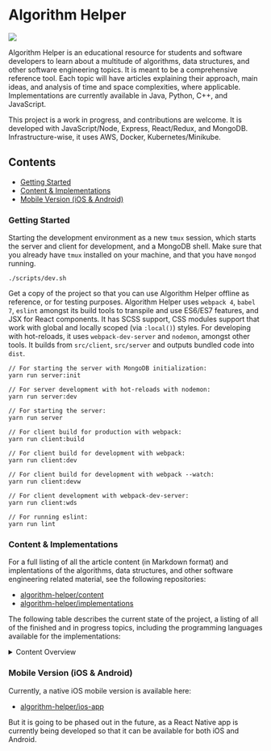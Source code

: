 # Algorithm Helper

<img src="https://circleci.com/gh/algorithm-helper/algorithm-helper/tree/master.svg?style=shield&circle-token=:circle-token">

Algorithm Helper is an educational resource for students and software developers to learn about
a multitude of algorithms, data structures, and other software engineering topics. It is meant to
be a comprehensive reference tool. Each topic will have articles explaining their approach, main
ideas, and analysis of time and space complexities, where applicable. Implementations are currently
available in Java, Python, C++, and JavaScript.

This project is a work in progress, and contributions are welcome. It is developed with
JavaScript/Node, Express, React/Redux, and MongoDB. Infrastructure-wise, it uses AWS, Docker,
Kubernetes/Minikube.

## Contents

- [Getting Started](#getting-started)
- [Content & Implementations](#content--implementations)
- [Mobile Version (iOS & Android)](#mobile-version-ios--android)

### Getting Started

Starting the development environment as a new `tmux` session, which starts the server and
client for development, and a MongoDB shell. Make sure that you already have `tmux` installed on
your machine, and that you have `mongod` running.

```
./scripts/dev.sh
```

Get a copy of the project so that you can use Algorithm Helper offline as reference, or for testing
purposes. Algorithm Helper uses `webpack 4`, `babel 7`, `eslint` amongst its build tools to
transpile and use ES6/ES7 features, and JSX for React components. It has SCSS support, CSS modules
support that work with global and locally scoped (via `:local()`) styles. For developing with
hot-reloads, it uses `webpack-dev-server` and `nodemon`, amongst other tools. It builds from
`src/client`, `src/server` and outputs bundled code into `dist`.

```
// For starting the server with MongoDB initialization:
yarn run server:init

// For server development with hot-reloads with nodemon:
yarn run server:dev

// For starting the server:
yarn run server

// For client build for production with webpack:
yarn run client:build

// For client build for development with webpack:
yarn run client:dev

// For client build for development with webpack --watch:
yarn run client:devw

// For client development with webpack-dev-server:
yarn run client:wds

// For running eslint:
yarn run lint
```

### Content & Implementations

For a full listing of all the article content (in Markdown format) and implentations of the
algorithms, data structures, and other software engineering related material, see the following
repositories:
- [algorithm-helper/content](https://github.com/algorithm-helper/content)
- [algorithm-helper/implementations](https://github.com/algorithm-helper/implementations)

The following table describes the current state of the project, a listing of all of the finished
and in progress topics, including the programming languages available for the implementations:

<details>
  <summary>Content Overview</summary>
  <table>
    <tr>
      <th>Category</th>
      <th>Subcategory</th>
      <th>Topic</th>
      <th>Current State</th>
      <th>Languages Available</th>
    </tr>
    <tr>
      <td>Data Structures</td>
      <td>Lists</td>
      <td>Introduction</td>
      <td>Complete</td>
      <td>n/a</td>
    </tr>
    <tr>
      <td>Data Structures</td>
      <td>Lists</td>
      <td>Linked List</td>
      <td>Complete</td>
      <td>Java</td>
    </tr>
    <tr>
      <td>Data Structures</td>
      <td>Lists</td>
      <td>Double Ended Linked List</td>
      <td>Complete</td>
      <td>Java</td>
    </tr>
    <tr>
      <td>Data Structures</td>
      <td>Lists</td>
      <td>Dynamic Array</td>
      <td>Complete</td>
      <td>Java</td>
    </tr>
    <tr>
      <td>Data Structures</td>
      <td>Lists</td>
      <td>Stack</td>
      <td>Complete</td>
      <td>Java</td>
    </tr>
    <tr>
      <td>Data Structures</td>
      <td>Lists</td>
      <td>Queue</td>
      <td>Complete</td>
      <td>Java</td>
    </tr>
    <tr>
      <td>Data Structures</td>
      <td>Lists</td>
      <td>Double Ended Queue</td>
      <td>Complete</td>
      <td>Java</td>
    </tr>
    <tr>
      <td>Data Structures</td>
      <td>Lists</td>
      <td>Time and Space Complexity Comparison</td>
      <td>Complete</td>
      <td>n/a</td>
    </tr>
    <tr>
      <td>Data Structures</td>
      <td>Trees</td>
      <td>Introduction</td>
      <td>Complete</td>
      <td>n/a</td>
    </tr>
    <tr>
      <td>Data Structures</td>
      <td>Trees</td>
      <td>Map / Symbol Table</td>
      <td>Complete</td>
      <td>Java</td>
    </tr>
    <tr>
      <td>Data Structures</td>
      <td>Trees</td>
      <td>Set</td>
      <td>Complete</td>
      <td>Java</td>
    </tr>
    <tr>
      <td>Data Structures</td>
      <td>Trees</td>
      <td>Binary Search Tree</td>
      <td>Complete</td>
      <td>Java</td>
    </tr>
    <tr>
      <td>Data Structures</td>
      <td>Trees</td>
      <td>Balanced Binary Search Tree</td>
      <td>Complete</td>
      <td>n/a</td>
    </tr>
    <tr>
      <td>Data Structures</td>
      <td>Trees</td>
      <td>2-3 Tree</td>
      <td>Complete</td>
      <td>n/a</td>
    </tr>
    <tr>
      <td>Data Structures</td>
      <td>Trees</td>
      <td>Red-Black Tree</td>
      <td>Complete</td>
      <td>Java</td>
    </tr>
    <tr>
      <td>Data Structures</td>
      <td>Trees</td>
      <td>AVL Tree</td>
      <td>Complete</td>
      <td>Java</td>
    </tr>
    <tr>
      <td>Data Structures</td>
      <td>Trees</td>
      <td>Heap</td>
      <td>Complete</td>
      <td>Java</td>
    </tr>
    <tr>
      <td>Data Structures</td>
      <td>Trees</td>
      <td>Priority Queue</td>
      <td>Complete</td>
      <td>Java</td>
    </tr>
    <tr>
      <td>Data Structures</td>
      <td>Trees</td>
      <td>Union Find / Disjoint Set</td>
      <td>Complete</td>
      <td>Java</td>
    </tr>
    <tr>
      <td>Data Structures</td>
      <td>Trees</td>
      <td>B-Tree</td>
      <td>In Progress</td>
      <td>n/a</td>
    </tr>
    <tr>
      <td>Data Structures</td>
      <td>Trees</td>
      <td>Fibonacci Heap</td>
      <td>In Progress</td>
      <td>n/a</td>
    </tr>
    <tr>
      <td>Data Structures</td>
      <td>Trees</td>
      <td>Van Emde Boas Tree</td>
      <td>In Progress</td>
      <td>n/a</td>
    </tr>
    <tr>
      <td>Data Structures</td>
      <td>Trees</td>
      <td>Time and Space Complexity Comparison</td>
      <td>Complete</td>
      <td>n/a</td>
    </tr>
    <tr>
      <td>Data Structures</td>
      <td>Hashing</td>
      <td>Introduction</td>
      <td>Complete</td>
      <td>n/a</td>
    </tr>
    <tr>
      <td>Data Structures</td>
      <td>Hashing</td>
      <td>Hash Function</td>
      <td>Complete</td>
      <td>n/a</td>
    </tr>
    <tr>
      <td>Data Structures</td>
      <td>Hashing</td>
      <td>Collision Resolution</td>
      <td>Complete</td>
      <td>n/a</td>
    </tr>
    <tr>
      <td>Data Structures</td>
      <td>Hashing</td>
      <td>Simple Uniform Hashing Assumpption</td>
      <td>Complete</td>
      <td>n/a</td>
    </tr>
    <tr>
      <td>Data Structures</td>
      <td>Hashing</td>
      <td>Hash Map</td>
      <td>Complete</td>
      <td>Java</td>
    </tr>
    <tr>
      <td>Data Structures</td>
      <td>Hashing</td>
      <td>Hash Set</td>
      <td>Complete</td>
      <td>Java</td>
    </tr>
    <tr>
      <td>Data Structures</td>
      <td>Hashing</td>
      <td>Time and Space Complexity Comparison</td>
      <td>Complete</td>
      <td>n/a</td>
    </tr>
    <tr>
      <td>Data Structures</td>
      <td>Probabilistic</td>
      <td>Introduction</td>
      <td>In Progress</td>
      <td>n/a</td>
    </tr>
    <tr>
      <td>Data Structures</td>
      <td>Probabilistic</td>
      <td>Skip List</td>
      <td>In Progress</td>
      <td>n/a</td>
    </tr>
    <tr>
      <td>Data Structures</td>
      <td>Probabilistic</td>
      <td>Bloom Filter</td>
      <td>In Progress</td>
      <td>n/a</td>
    </tr>
    <tr>
      <td>Data Structures</td>
      <td>Probabilistic</td>
      <td>Count Min Sketch</td>
      <td>In Progress</td>
      <td>n/a</td>
    </tr>
    <tr>
      <td>Data Structures</td>
      <td>Probabilistic</td>
      <td>Random Binary Tree</td>
      <td>In Progress</td>
      <td>n/a</td>
    </tr>
    <tr>
      <td>Data Structures</td>
      <td>Probabilistic</td>
      <td>Treap</td>
      <td>In Progress</td>
      <td>n/a</td>
    </tr>
    <tr>
      <td>Data Structures</td>
      <td>Probabilistic</td>
      <td>Time and Space Complexity Comparison</td>
      <td>In Progress</td>
      <td>n/a</td>
    </tr>
    <tr>
      <td>Data Structures</td>
      <td>Multidimensional</td>
      <td>Introduction</td>
      <td>In Progress</td>
      <td>n/a</td>
    </tr>
    <tr>
      <td>Data Structures</td>
      <td>Multidimensional</td>
      <td>Range Searching</td>
      <td>In Progress</td>
      <td>n/a</td>
    </tr>
    <tr>
      <td>Data Structures</td>
      <td>Multidimensional</td>
      <td>Quad Tree</td>
      <td>In Progress</td>
      <td>n/a</td>
    </tr>
    <tr>
      <td>Data Structures</td>
      <td>Multidimensional</td>
      <td>k-d Tree</td>
      <td>In Progress</td>
      <td>n/a</td>
    </tr>
    <tr>
      <td>Data Structures</td>
      <td>Multidimensional</td>
      <td>Range Tree</td>
      <td>In Progress</td>
      <td>n/a</td>
    </tr>
    <tr>
      <td>Data Structures</td>
      <td>Multidimensional</td>
      <td>Time and Space Complexity Comparison</td>
      <td>In Progress</td>
      <td>n/a</td>
    </tr>
    <tr>
      <td>Data Structures</td>
      <td>Abstract Data Types</td>
      <td>Introduction</td>
      <td>In Progress</td>
      <td>n/a</td>
    </tr>
    <tr>
      <td>Data Structures</td>
      <td>Abstract Data Types</td>
      <td>Iterator / Iterable</td>
      <td>In Progress</td>
      <td>n/a</td>
    </tr>
    <tr>
      <td>Data Structures</td>
      <td>Abstract Data Types</td>
      <td>Comparator / Comparable</td>
      <td>In Progress</td>
      <td>n/a</td>
    </tr>
    <tr>
      <td>General Algorithms</td>
      <td>Searching</td>
      <td>Introduction</td>
      <td>Complete</td>
      <td>n/a</td>
    </tr>
    <tr>
      <td>General Algorithms</td>
      <td>Searching</td>
      <td>Binary Search</td>
      <td>Complete</td>
      <td>Java</td>
    </tr>
    <tr>
      <td>General Algorithms</td>
      <td>Searching</td>
      <td>Ternary Search</td>
      <td>Complete</td>
      <td>Java</td>
    </tr>
    <tr>
      <td>General Algorithms</td>
      <td>Searching</td>
      <td>Jump Search</td>
      <td>Complete</td>
      <td>Java</td>
    </tr>
    <tr>
      <td>General Algorithms</td>
      <td>Searching</td>
      <td>Interpolation Search</td>
      <td>Complete</td>
      <td>Java</td>
    </tr>
    <tr>
      <td>General Algorithms</td>
      <td>Searching</td>
      <td>Time and Space Complexity Comparison</td>
      <td>Complete</td>
      <td>n/a</td>
    </tr>
    <tr>
      <td>General Algorithms</td>
      <td>Sorting</td>
      <td>Introduction</td>
      <td>Complete</td>
      <td>n/a</td>
    </tr>
    <tr>
      <td>General Algorithms</td>
      <td>Sorting</td>
      <td>Stability</td>
      <td>Complete</td>
      <td>n/a</td>
    </tr>
    <tr>
      <td>General Algorithms</td>
      <td>Sorting</td>
      <td>In-Place</td>
      <td>Complete</td>
      <td>n/a</td>
    </tr>
    <tr>
      <td>General Algorithms</td>
      <td>Sorting</td>
      <td>Selection Sort</td>
      <td>Complete</td>
      <td>Java</td>
    </tr>
    <tr>
      <td>General Algorithms</td>
      <td>Sorting</td>
      <td>Insertion Sort</td>
      <td>Complete</td>
      <td>Java</td>
    </tr>
    <tr>
      <td>General Algorithms</td>
      <td>Sorting</td>
      <td>Shell Sort</td>
      <td>Complete</td>
      <td>Java</td>
    </tr>
    <tr>
      <td>General Algorithms</td>
      <td>Sorting</td>
      <td>Divide and Conquer</td>
      <td>Complete</td>
      <td>n/a</td>
    </tr>
    <tr>
      <td>General Algorithms</td>
      <td>Sorting</td>
      <td>Merge Sort</td>
      <td>Complete</td>
      <td>Java</td>
    </tr>
    <tr>
      <td>General Algorithms</td>
      <td>Sorting</td>
      <td>Quick Sort</td>
      <td>Complete</td>
      <td>Java</td>
    </tr>
    <tr>
      <td>General Algorithms</td>
      <td>Sorting</td>
      <td>Heap Sort</td>
      <td>Complete</td>
      <td>Java</td>
    </tr>
    <tr>
      <td>General Algorithms</td>
      <td>Sorting</td>
      <td>Bucket Sort</td>
      <td>Complete</td>
      <td>Java</td>
    </tr>
    <tr>
      <td>General Algorithms</td>
      <td>Sorting</td>
      <td>Count Sort</td>
      <td>In Progress</td>
      <td>n/a</td>
    </tr>
    <tr>
      <td>General Algorithms</td>
      <td>Sorting</td>
      <td>Radix Sort</td>
      <td>Complete</td>
      <td>Java</td>
    </tr>
    <tr>
      <td>General Algorithms</td>
      <td>Sorting</td>
      <td>Time and Space Complexity Comparison</td>
      <td>Complete</td>
      <td>n/a</td>
    </tr>
    <tr>
      <td>General Algorithms</td>
      <td>Shuffling</td>
      <td>Introduction</td>
      <td>Complete</td>
      <td>n/a</td>
    </tr>
    <tr>
      <td>General Algorithms</td>
      <td>Shuffling</td>
      <td>Fisher-Yates Shuffle</td>
      <td>Complete</td>
      <td>Java</td>
    </tr>
    <tr>
      <td>General Algorithms</td>
      <td>Shuffling</td>
      <td>Sattolo's Algorithm</td>
      <td>Complete</td>
      <td>Java</td>
    </tr>
    <tr>
      <td>General Algorithms</td>
      <td>Shuffling</td>
      <td>Time and Space Complexity Comparison</td>
      <td>Complete</td>
      <td>n/a</td>
    </tr>
    <tr>
      <td>General Algorithms</td>
      <td>Selecting</td>
      <td>Introduction</td>
      <td>In Progress</td>
      <td>n/a</td>
    </tr>
    <tr>
      <td>General Algorithms</td>
      <td>Selecting</td>
      <td>Quick Select</td>
      <td>In Progress</td>
      <td>n/a</td>
    </tr>
    <tr>
      <td>General Algorithms</td>
      <td>Selecting</td>
      <td>Median Finding</td>
      <td>In Progress</td>
      <td>n/a</td>
    </tr>
    <tr>
      <td>General Algorithms</td>
      <td>Selecting</td>
      <td>Median of Medians Algorithm</td>
      <td>In Progress</td>
      <td>n/a</td>
    </tr>
    <tr>
      <td>General Algorithms</td>
      <td>Selecting</td>
      <td>Peak Finding</td>
      <td>In Progress</td>
      <td>n/a</td>
    </tr>
    <tr>
      <td>General Algorithms</td>
      <td>Selecting</td>
      <td>Time and Space Complexity Comparison</td>
      <td>In Progress</td>
      <td>n/a</td>
    </tr>
    <tr>
      <td>Strings</td>
      <td>String Data Structures</td>
      <td>Introduction</td>
      <td>Complete</td>
      <td>n/a</td>
    </tr>
    <tr>
      <td>Strings</td>
      <td>String Data Structures</td>
      <td>Trie</td>
      <td>Complete</td>
      <td>n/a</td>
    </tr>
    <tr>
      <td>Strings</td>
      <td>String Data Structures</td>
      <td>R-Way Trie</td>
      <td>Complete</td>
      <td>Java</td>
    </tr>
    <tr>
      <td>Strings</td>
      <td>String Data Structures</td>
      <td>Ternary Search Trie</td>
      <td>Complete</td>
      <td>Java</td>
    </tr>
    <tr>
      <td>Strings</td>
      <td>String Data Structures</td>
      <td>Suffix Tree</td>
      <td>In Progress</td>
      <td>n/a</td>
    </tr>
    <tr>
      <td>Strings</td>
      <td>String Data Structures</td>
      <td>Time and Space Complexity Comparison</td>
      <td>Complete</td>
      <td>n/a</td>
    </tr>
    <tr>
      <td>Strings</td>
      <td>String Sorting</td>
      <td>Introduction</td>
      <td>Complete</td>
      <td>n/a</td>
    </tr>
    <tr>
      <td>Strings</td>
      <td>String Sorting</td>
      <td>LSD Radix Sort</td>
      <td>Complete</td>
      <td>Java</td>
    </tr>
    <tr>
      <td>Strings</td>
      <td>String Sorting</td>
      <td>MSD Radix Sort</td>
      <td>Complete</td>
      <td>Java</td>
    </tr>
    <tr>
      <td>Strings</td>
      <td>String Sorting</td>
      <td>Time and Space Complexity Comparison</td>
      <td>Complete</td>
      <td>n/a</td>
    </tr>
    <tr>
      <td>Strings</td>
      <td>String Matching</td>
      <td>Introduction</td>
      <td>Complete</td>
      <td>n/a</td>
    </tr>
    <tr>
      <td>Strings</td>
      <td>String Matching</td>
      <td>Knuth-Morris-Pratt Algorithm</td>
      <td>Complete</td>
      <td>Java</td>
    </tr>
    <tr>
      <td>Strings</td>
      <td>String Matching</td>
      <td>Boyer-Moore Algorithm</td>
      <td>Complete</td>
      <td>Java</td>
    </tr>
    <tr>
      <td>Strings</td>
      <td>String Matching</td>
      <td>Rabin-Karp Algorithm</td>
      <td>Complete</td>
      <td>Java</td>
    </tr>
    <tr>
      <td>Strings</td>
      <td>String Matching</td>
      <td>Approximate String Matching</td>
      <td>In Progress</td>
      <td>n/a</td>
    </tr>
    <tr>
      <td>Strings</td>
      <td>String Matching</td>
      <td>Bitap Algorithm</td>
      <td>In Progress</td>
      <td>n/a</td>
    </tr>
    <tr>
      <td>Strings</td>
      <td>String Matching</td>
      <td>Time and Space Complexity Comparison</td>
      <td>Complete</td>
      <td>n/a</td>
    </tr>
    <tr>
      <td>Strings</td>
      <td>String Metrics</td>
      <td>Introduction</td>
      <td>In Progress</td>
      <td>n/a</td>
    </tr>
    <tr>
      <td>Strings</td>
      <td>String Metrics</td>
      <td>Edit Distance</td>
      <td>In Progress</td>
      <td>n/a</td>
    </tr>
    <tr>
      <td>Strings</td>
      <td>String Metrics</td>
      <td>Damerau-Levenshtein Distance</td>
      <td>In Progress</td>
      <td>n/a</td>
    </tr>
    <tr>
      <td>Strings</td>
      <td>String Metrics</td>
      <td>Hamming Distance</td>
      <td>In Progress</td>
      <td>n/a</td>
    </tr>
    <tr>
      <td>Strings</td>
      <td>String Metrics</td>
      <td>Wagner-Fischer Algorithm</td>
      <td>In Progress</td>
      <td>n/a</td>
    </tr>
    <tr>
      <td>Strings</td>
      <td>String Metrics</td>
      <td>Time and Space Complexity Comparison</td>
      <td>In Progress</td>
      <td>n/a</td>
    </tr>
    <tr>
      <td>Strings</td>
      <td>Compression</td>
      <td>Introduction</td>
      <td>In Progress</td>
      <td>n/a</td>
    </tr>
    <tr>
      <td>Strings</td>
      <td>Compression</td>
      <td>Run-Length Encoding</td>
      <td>In Progress</td>
      <td>n/a</td>
    </tr>
    <tr>
      <td>Strings</td>
      <td>Compression</td>
      <td>Huffman Coding</td>
      <td>In Progress</td>
      <td>n/a</td>
    </tr>
    <tr>
      <td>Strings</td>
      <td>Compression</td>
      <td>Lempel-Ziv-Welch Algorithm</td>
      <td>In Progress</td>
      <td>n/a</td>
    </tr>
    <tr>
      <td>Strings</td>
      <td>Compression</td>
      <td>Text Transforms</td>
      <td>In Progress</td>
      <td>n/a</td>
    </tr>
    <tr>
      <td>Strings</td>
      <td>Compression</td>
      <td>Burrows-Wheeler Transform</td>
      <td>In Progress</td>
      <td>n/a</td>
    </tr>
    <tr>
      <td>Strings</td>
      <td>Compression</td>
      <td>Time and Space Complexity Comparison</td>
      <td>In Progress</td>
      <td>n/a</td>
    </tr>
    <tr>
      <td>Graphs</td>
      <td>Graphs</td>
      <td>Introduction</td>
      <td>Complete</td>
      <td>n/a</td>
    </tr>
    <tr>
      <td>Graphs</td>
      <td>Graphs</td>
      <td>Graph Representation</td>
      <td>Complete</td>
      <td>n/a</td>
    </tr>
    <tr>
      <td>Graphs</td>
      <td>Graphs</td>
      <td>Undirected and Directed Graphs</td>
      <td>Complete</td>
      <td>Java</td>
    </tr>
    <tr>
      <td>Graphs</td>
      <td>Graphs</td>
      <td>Sparse and Dense Graphs</td>
      <td>Complete</td>
      <td>n/a</td>
    </tr>
    <tr>
      <td>Graphs</td>
      <td>Graphs</td>
      <td>Time and Space Complexity Comparison</td>
      <td>Complete</td>
      <td>n/a</td>
    </tr>
    <tr>
      <td>Graphs</td>
      <td>Path Finding</td>
      <td>Introduction</td>
      <td>Complete</td>
      <td>n/a</td>
    </tr>
    <tr>
      <td>Graphs</td>
      <td>Path Finding</td>
      <td>Depth First Search</td>
      <td>Complete</td>
      <td>Java</td>
    </tr>
    <tr>
      <td>Graphs</td>
      <td>Path Finding</td>
      <td>Breadth First Search</td>
      <td>Complete</td>
      <td>Java</td>
    </tr>
    <tr>
      <td>Graphs</td>
      <td>Path Finding</td>
      <td>Connected Components</td>
      <td>Complete</td>
      <td>Java</td>
    </tr>
    <tr>
      <td>Graphs</td>
      <td>Path Finding</td>
      <td>Topological Sort</td>
      <td>Complete</td>
      <td>Java</td>
    </tr>
    <tr>
      <td>Graphs</td>
      <td>Path Finding</td>
      <td>Kahn's Topological Sort Algorithm</td>
      <td>Complete</td>
      <td>Java</td>
    </tr>
    <tr>
      <td>Graphs</td>
      <td>Path Finding</td>
      <td>Strongly Connected Components</td>
      <td>Complete</td>
      <td>Java</td>
    </tr>
    <tr>
      <td>Graphs</td>
      <td>Path Finding</td>
      <td>Kosaraju's Algorithm</td>
      <td>Complete</td>
      <td>Java</td>
    </tr>
    <tr>
      <td>Graphs</td>
      <td>Path Finding</td>
      <td>Time and Space Complexity Comparison</td>
      <td>Complete</td>
      <td>n/a</td>
    </tr>
    <tr>
      <td>Graphs</td>
      <td>Shortest Path Finding</td>
      <td>Introduction</td>
      <td>Complete</td>
      <td>n/a</td>
    </tr>
    <tr>
      <td>Graphs</td>
      <td>Shortest Path Finding</td>
      <td>Weighted Graph</td>
      <td>Complete</td>
      <td>Java</td>
    </tr>
    <tr>
      <td>Graphs</td>
      <td>Shortest Path Finding</td>
      <td>Edge Relaxation</td>
      <td>Complete</td>
      <td>n/a</td>
    </tr>
    <tr>
      <td>Graphs</td>
      <td>Shortest Path Finding</td>
      <td>Dijkstra's Algorithm</td>
      <td>Complete</td>
      <td>Java</td>
    </tr>
    <tr>
      <td>Graphs</td>
      <td>Shortest Path Finding</td>
      <td>Bellman-Ford Algorithm</td>
      <td>Complete</td>
      <td>Java</td>
    </tr>
    <tr>
      <td>Graphs</td>
      <td>Shortest Path Finding</td>
      <td>Floyd-Warshall Algorithm</td>
      <td>Complete</td>
      <td>Java</td>
    </tr>
    <tr>
      <td>Graphs</td>
      <td>Shortest Path Finding</td>
      <td>Time and Space Complexity Comparison</td>
      <td>Complete</td>
      <td>n/a</td>
    </tr>
    <tr>
      <td>Graphs</td>
      <td>Minimum Spanning Trees</td>
      <td>Introduction</td>
      <td>Complete</td>
      <td>n/a</td>
    </tr>
    <tr>
      <td>Graphs</td>
      <td>Minimum Spanning Trees</td>
      <td>Greedy Algorithm</td>
      <td>Complete</td>
      <td>n/a</td>
    </tr>
    <tr>
      <td>Graphs</td>
      <td>Minimum Spanning Trees</td>
      <td>Prim's Algorithm</td>
      <td>Complete</td>
      <td>Java</td>
    </tr>
    <tr>
      <td>Graphs</td>
      <td>Minimum Spanning Trees</td>
      <td>Kruskal's Algorithm</td>
      <td>Complete</td>
      <td>Java</td>
    </tr>
    <tr>
      <td>Graphs</td>
      <td>Minimum Spanning Trees</td>
      <td>Clustering</td>
      <td>In Progress</td>
      <td>n/a</td>
    </tr>
    <tr>
      <td>Graphs</td>
      <td>Minimum Spanning Trees</td>
      <td>Time and Space Complexity Comparison</td>
      <td>Complete</td>
      <td>n/a</td>
    </tr>
    <tr>
      <td>Graphs</td>
      <td>Flow Networks</td>
      <td>Introduction</td>
      <td>Complete</td>
      <td>n/a</td>
    </tr>
    <tr>
      <td>Graphs</td>
      <td>Flow Networks</td>
      <td>Max Flow Min Cut</td>
      <td>Complete</td>
      <td>n/a</td>
    </tr>
    <tr>
      <td>Graphs</td>
      <td>Flow Networks</td>
      <td>Ford-Fulkerson Algorithm</td>
      <td>Complete</td>
      <td>n/a</td>
    </tr>
    <tr>
      <td>Graphs</td>
      <td>Flow Networks</td>
      <td>Time and Space Complexity Comparison</td>
      <td>Complete</td>
      <td>n/a</td>
    </tr>
    <tr>
      <td>Randomization</td>
      <td>Randomized Algorithms</td>
      <td>Introduction</td>
      <td>In Progress</td>
      <td>n/a</td>
    </tr>
    <tr>
      <td>Randomization</td>
      <td>Randomized Algorithms</td>
      <td>Expected Time</td>
      <td>In Progress</td>
      <td>n/a</td>
    </tr>
    <tr>
      <td>Randomization</td>
      <td>Randomized Algorithms</td>
      <td>Quick Select (Revisited)</td>
      <td>In Progress</td>
      <td>n/a</td>
    </tr>
    <tr>
      <td>Randomization</td>
      <td>Randomized Algorithms</td>
      <td>Quick Sort (Revisited)</td>
      <td>In Progress</td>
      <td>n/a</td>
    </tr>
    <tr>
      <td>Randomization</td>
      <td>Randomized Algorithms</td>
      <td>Monte Carlo Algorithm</td>
      <td>In Progress</td>
      <td>n/a</td>
    </tr>
    <tr>
      <td>Randomization</td>
      <td>Randomized Algorithms</td>
      <td>Las Vegas Algorithm</td>
      <td>In Progress</td>
      <td>n/a</td>
    </tr>
    <tr>
      <td>Randomization</td>
      <td>Randomized Algorithms</td>
      <td>Time and Space Complexity Comparison</td>
      <td>In Progress</td>
      <td>n/a</td>
    </tr>
    <tr>
      <td>Randomization</td>
      <td>Random Number Generators</td>
      <td>Introduction</td>
      <td>In Progress</td>
      <td>n/a</td>
    </tr>
    <tr>
      <td>Randomization</td>
      <td>Random Number Generators</td>
      <td>Pseudo Random Number Generators</td>
      <td>In Progress</td>
      <td>n/a</td>
    </tr>
    <tr>
      <td>Randomization</td>
      <td>Random Number Generators</td>
      <td>Blum Blum Shub</td>
      <td>In Progress</td>
      <td>n/a</td>
    </tr>
    <tr>
      <td>Randomization</td>
      <td>Random Number Generators</td>
      <td>Lagged Fibonacci Generator</td>
      <td>In Progress</td>
      <td>n/a</td>
    </tr>
    <tr>
      <td>Randomization</td>
      <td>Random Number Generators</td>
      <td>Linear Congruential Generator</td>
      <td>In Progress</td>
      <td>n/a</td>
    </tr>
    <tr>
      <td>Randomization</td>
      <td>Random Number Generators</td>
      <td>Mersenne Twister</td>
      <td>In Progress</td>
      <td>n/a</td>
    </tr>
    <tr>
      <td>Randomization</td>
      <td>Random Number Generators</td>
      <td>Time and Space Complexity Comparison</td>
      <td>In Progress</td>
      <td>n/a</td>
    </tr>
    <tr>
      <td>Mathematics</td>
      <td>Numerical Computation</td>
      <td>Introduction</td>
      <td>Complete</td>
      <td>n/a</td>
    </tr>
    <tr>
      <td>Mathematics</td>
      <td>Numerical Computation</td>
      <td>Euclid's Algorithm</td>
      <td>Complete</td>
      <td>Java</td>
    </tr>
    <tr>
      <td>Mathematics</td>
      <td>Numerical Computation</td>
      <td>Multiplication Algorithm</td>
      <td>Complete</td>
      <td>Java</td>
    </tr>
    <tr>
      <td>Mathematics</td>
      <td>Numerical Computation</td>
      <td>Karatsuba Algorithm</td>
      <td>Complete</td>
      <td>Java</td>
    </tr>
    <tr>
      <td>Mathematics</td>
      <td>Numerical Computation</td>
      <td>Newton-Raphson Method</td>
      <td>Complete</td>
      <td>Java</td>
    </tr>
    <tr>
      <td>Mathematics</td>
      <td>Numerical Computation</td>
      <td>Modular Exponentiation</td>
      <td>Complete</td>
      <td>Java</td>
    </tr>
    <tr>
      <td>Mathematics</td>
      <td>Numerical Computation</td>
      <td>Linear Programming</td>
      <td>In Progress</td>
      <td>n/a</td>
    </tr>
    <tr>
      <td>Mathematics</td>
      <td>Numerical Computation</td>
      <td>Simplex Algorithm</td>
      <td>In Progress</td>
      <td>n/a</td>
    </tr>
    <tr>
      <td>Mathematics</td>
      <td>Numerical Computation</td>
      <td>Polynomial Multiplication</td>
      <td>In Progress</td>
      <td>n/a</td>
    </tr>
    <tr>
      <td>Mathematics</td>
      <td>Numerical Computation</td>
      <td>Fast Fourier Transform</td>
      <td>In Progress</td>
      <td>n/a</td>
    </tr>
    <tr>
      <td>Mathematics</td>
      <td>Numerical Computation</td>
      <td>Time and Space Complexity Comparison</td>
      <td>Complete</td>
      <td>n/a</td>
    </tr>
    <tr>
      <td>Mathematics</td>
      <td>Computational Geometry</td>
      <td>Introduction</td>
      <td>Complete</td>
      <td>n/a</td>
    </tr>
    <tr>
      <td>Mathematics</td>
      <td>Computational Geometry</td>
      <td>Convex Hull</td>
      <td>Complete</td>
      <td>n/a</td>
    </tr>
    <tr>
      <td>Mathematics</td>
      <td>Computational Geometry</td>
      <td>Graham Scan</td>
      <td>Complete</td>
      <td>Java</td>
    </tr>
    <tr>
      <td>Mathematics</td>
      <td>Computational Geometry</td>
      <td>Jarvis Algorithm</td>
      <td>In Progress</td>
      <td>n/a</td>
    </tr>
    <tr>
      <td>Mathematics</td>
      <td>Computational Geometry</td>
      <td>Time and Space Complexity Comparison</td>
      <td>In Progress</td>
      <td>n/a</td>
    </tr>
    <tr>
      <td>Dynamic Programming</td>
      <td>Dynamic Programming</td>
      <td>Introduction</td>
      <td>In Progress</td>
      <td>n/a</td>
    </tr>
    <tr>
      <td>Dynamic Programming</td>
      <td>Dynamic Programming</td>
      <td>Overlapping Subproblems and Optimal Substructures</td>
      <td>In Progress</td>
      <td>n/a</td>
    </tr>
    <tr>
      <td>Dynamic Programming</td>
      <td>Dynamic Programming</td>
      <td>Memoization</td>
      <td>In Progress</td>
      <td>n/a</td>
    </tr>
    <tr>
      <td>Dynamic Programming</td>
      <td>Dynamic Programming Problems</td>
      <td>Introduction</td>
      <td>In Progress</td>
      <td>n/a</td>
    </tr>
    <tr>
      <td>Dynamic Programming</td>
      <td>Dynamic Programming Problems</td>
      <td>Fibonacci Number</td>
      <td>In Progress</td>
      <td>n/a</td>
    </tr>
    <tr>
      <td>Dynamic Programming</td>
      <td>Dynamic Programming Problems</td>
      <td>Maximum Sum Contiguous Subarray</td>
      <td>In Progress</td>
      <td>n/a</td>
    </tr>
    <tr>
      <td>Dynamic Programming</td>
      <td>Dynamic Programming Problems</td>
      <td>Kadane's Algorithm</td>
      <td>In Progress</td>
      <td>n/a</td>
    </tr>
    <tr>
      <td>Dynamic Programming</td>
      <td>Dynamic Programming Problems</td>
      <td>Longest Common Subsequence</td>
      <td>In Progress</td>
      <td>n/a</td>
    </tr>
    <tr>
      <td>Dynamic Programming</td>
      <td>Dynamic Programming Problems</td>
      <td>Longest Increasing Subsequence</td>
      <td>In Progress</td>
      <td>n/a</td>
    </tr>
    <tr>
      <td>Dynamic Programming</td>
      <td>Dynamic Programming Problems</td>
      <td>Longest Common Substring</td>
      <td>In Progress</td>
      <td>n/a</td>
    </tr>
    <tr>
      <td>Dynamic Programming</td>
      <td>Dynamic Programming Problems</td>
      <td>Longest Palindromic Substring</td>
      <td>In Progress</td>
      <td>n/a</td>
    </tr>
    <tr>
      <td>Dynamic Programming</td>
      <td>Dynamic Programming Problems</td>
      <td>Binomial Coefficient</td>
      <td>In Progress</td>
      <td>n/a</td>
    </tr>
    <tr>
      <td>Dynamic Programming</td>
      <td>Dynamic Programming Problems</td>
      <td>Coin Change Problem</td>
      <td>In Progress</td>
      <td>n/a</td>
    </tr>
    <tr>
      <td>Dynamic Programming</td>
      <td>Dynamic Programming Problems</td>
      <td>Maximum Size Square Submatrix</td>
      <td>In Progress</td>
      <td>n/a</td>
    </tr>
    <tr>
      <td>Dynamic Programming</td>
      <td>Dynamic Programming Problems</td>
      <td>Assembly Line Scheduling</td>
      <td>In Progress</td>
      <td>n/a</td>
    </tr>
    <tr>
      <td>Dynamic Programming</td>
      <td>Dynamic Programming Problems</td>
      <td>Rod Cutting</td>
      <td>In Progress</td>
      <td>n/a</td>
    </tr>
    <tr>
      <td>Dynamic Programming</td>
      <td>Dynamic Programming Problems</td>
      <td>Levenschtein Edit Distance</td>
      <td>In Progress</td>
      <td>n/a</td>
    </tr>
    <tr>
      <td>Dynamic Programming</td>
      <td>Dynamic Programming Problems</td>
      <td>0-1 Knapsack Problem</td>
      <td>In Progress</td>
      <td>n/a</td>
    </tr>
    <tr>
      <td>Dynamic Programming</td>
      <td>Dynamic Programming Problems</td>
      <td>Time and Space Complexity Comparison</td>
      <td>In Progress</td>
      <td>n/a</td>
    </tr>
    <tr>
      <td>Algorithmic Analysis</td>
      <td>Computational Complexity</td>
      <td>Introduction</td>
      <td>In Progress</td>
      <td>n/a</td>
    </tr>
    <tr>
      <td>Algorithmic Analysis</td>
      <td>Computational Complexity</td>
      <td>Big-O Notarion</td>
      <td>In Progress</td>
      <td>n/a</td>
    </tr>
    <tr>
      <td>Algorithmic Analysis</td>
      <td>Computational Complexity</td>
      <td>Small-O Notation</td>
      <td>In Progress</td>
      <td>n/a</td>
    </tr>
    <tr>
      <td>Algorithmic Analysis</td>
      <td>Computational Complexity</td>
      <td>Amortization</td>
      <td>In Progress</td>
      <td>n/a</td>
    </tr>
    <tr>
      <td>Algorithmic Analysis</td>
      <td>Complexity Classes</td>
      <td>Introduction</td>
      <td>In Progress</td>
      <td>n/a</td>
    </tr>
    <tr>
      <td>Algorithmic Analysis</td>
      <td>Complexity Classes</td>
      <td>P Complexity</td>
      <td>In Progress</td>
      <td>n/a</td>
    </tr>
    <tr>
      <td>Algorithmic Analysis</td>
      <td>Complexity Classes</td>
      <td>NP Complexity</td>
      <td>In Progress</td>
      <td>n/a</td>
    </tr>
    <tr>
      <td>Software Engineering</td>
      <td>Object Oriented Programming</td>
      <td>Introduction</td>
      <td>Complete</td>
      <td>n/a</td>
    </tr>
    <tr>
      <td>Software Engineering</td>
      <td>Object Oriented Programming</td>
      <td>Class and Instance</td>
      <td>Complete</td>
      <td>Java</td>
    </tr>
    <tr>
      <td>Software Engineering</td>
      <td>Object Oriented Programming</td>
      <td>Inheritance</td>
      <td>Complete</td>
      <td>Java</td>
    </tr>
    <tr>
      <td>Software Engineering</td>
      <td>Object Oriented Programming</td>
      <td>Encapsulation</td>
      <td>Complete</td>
      <td>Java</td>
    </tr>
    <tr>
      <td>Software Engineering</td>
      <td>Object Oriented Programming</td>
      <td>Polymorphism</td>
      <td>Complete</td>
      <td>Java</td>
    </tr>
    <tr>
      <td>Software Engineering</td>
      <td>Functional Programming</td>
      <td>Introduction</td>
      <td>Complete</td>
      <td>n/a</td>
    </tr>
    <tr>
      <td>Software Engineering</td>
      <td>Functional Programming</td>
      <td>First Class Function</td>
      <td>Complete</td>
      <td>JavaScript</td>
    </tr>
    <tr>
      <td>Software Engineering</td>
      <td>Functional Programming</td>
      <td>Recursion</td>
      <td>Complete</td>
      <td>JavaScript</td>
    </tr>
    <tr>
      <td>Software Engineering</td>
      <td>Functional Programming</td>
      <td>Lambda Notation</td>
      <td>Complete</td>
      <td>JavaScript</td>
    </tr>
    <tr>
      <td>Software Engineering</td>
      <td>Functional Programming</td>
      <td>Function Composition</td>
      <td>Complete</td>
      <td>JavaScript</td>
    </tr>
    <tr>
      <td>Software Engineering</td>
      <td>Functional Programming</td>
      <td>Map, Filter, Reduce</td>
      <td>Complete</td>
      <td>JavaScript</td>
    </tr>
    <tr>
      <td>Software Engineering</td>
      <td>Functional Programming</td>
      <td>Currying</td>
      <td>Complete</td>
      <td>JavaScript</td>
    </tr>
    <tr>
      <td>Software Engineering</td>
      <td>Functional Programming</td>
      <td>Compose</td>
      <td>In Progress</td>
      <td>n/a</td>
    </tr>
    <tr>
      <td>Software Engineering</td>
      <td>Functional Programming</td>
      <td>Piping</td>
      <td>In Progress</td>
      <td>n/a</td>
    </tr>
    <tr>
      <td>Software Engineering</td>
      <td>Functional Programming</td>
      <td>Zip, Unzip</td>
      <td>In Progress</td>
      <td>n/a</td>
    </tr>
    <tr>
      <td>Software Engineering</td>
      <td>Design Patterns</td>
      <td>Introduction</td>
      <td>Complete</td>
      <td>Java</td>
    </tr>
    <tr>
      <td>Software Engineering</td>
      <td>Design Patterns</td>
      <td>Adapter</td>
      <td>Complete</td>
      <td>Java</td>
    </tr>
    <tr>
      <td>Software Engineering</td>
      <td>Design Patterns</td>
      <td>Bridge</td>
      <td>Complete</td>
      <td>Java</td>
    </tr>
    <tr>
      <td>Software Engineering</td>
      <td>Design Patterns</td>
      <td>Builder</td>
      <td>Complete</td>
      <td>Java</td>
    </tr>
    <tr>
      <td>Software Engineering</td>
      <td>Design Patterns</td>
      <td>Chain of Responsibility</td>
      <td>Complete</td>
      <td>Java</td>
    </tr>
    <tr>
      <td>Software Engineering</td>
      <td>Design Patterns</td>
      <td>Command</td>
      <td>Complete</td>
      <td>Java</td>
    </tr>
    <tr>
      <td>Software Engineering</td>
      <td>Design Patterns</td>
      <td>Composite</td>
      <td>Complete</td>
      <td>Java</td>
    </tr>
    <tr>
      <td>Software Engineering</td>
      <td>Design Patterns</td>
      <td>Decorator</td>
      <td>Complete</td>
      <td>Java</td>
    </tr>
    <tr>
      <td>Software Engineering</td>
      <td>Design Patterns</td>
      <td>Factory</td>
      <td>Complete</td>
      <td>Java</td>
    </tr>
    <tr>
      <td>Software Engineering</td>
      <td>Design Patterns</td>
      <td>Iterator</td>
      <td>Complete</td>
      <td>Java</td>
    </tr>
    <tr>
      <td>Software Engineering</td>
      <td>Design Patterns</td>
      <td>Null Object</td>
      <td>Complete</td>
      <td>Java</td>
    </tr>
    <tr>
      <td>Software Engineering</td>
      <td>Design Patterns</td>
      <td>Observer</td>
      <td>Complete</td>
      <td>Java</td>
    </tr>
    <tr>
      <td>Software Engineering</td>
      <td>Design Patterns</td>
      <td>Prototype</td>
      <td>Complete</td>
      <td>Java</td>
    </tr>
    <tr>
      <td>Software Engineering</td>
      <td>Design Patterns</td>
      <td>Singleton</td>
      <td>Complete</td>
      <td>Java</td>
    </tr>
    <tr>
      <td>Software Engineering</td>
      <td>Design Patterns</td>
      <td>Strategy</td>
      <td>Complete</td>
      <td>Java</td>
    </tr>
    <tr>
      <td>Software Engineering</td>
      <td>Design Patterns</td>
      <td>Template Method</td>
      <td>Complete</td>
      <td>Java</td>
    </tr>
    <tr>
      <td>Software Engineering</td>
      <td>Design Patterns</td>
      <td>Visitor</td>
      <td>Complete</td>
      <td>Java</td>
    </tr>
    <tr>
      <td>Software Engineering</td>
      <td>Bash Scripting</td>
      <td>Introduction</td>
      <td>In Progress</td>
      <td>n/a</td>
    </tr>
    <tr>
      <td>Software Engineering</td>
      <td>Bash Scripting</td>
      <td>Shell Scripts</td>
      <td>In Progress</td>
      <td>n/a</td>
    </tr>
    <tr>
      <td>Software Engineering</td>
      <td>Bash Scripting</td>
      <td>Common Functions</td>
      <td>In Progress</td>
      <td>n/a</td>
    </tr>
    <tr>
      <td>Software Engineering</td>
      <td>Bash Scripting</td>
      <td>Exit Status Codes</td>
      <td>In Progress</td>
      <td>n/a</td>
    </tr>
    <tr>
      <td>Software Engineering</td>
      <td>Bash Scripting</td>
      <td>File Access in Scripts</td>
      <td>In Progress</td>
      <td>n/a</td>
    </tr>
    <tr>
      <td>Software Engineering</td>
      <td>Regular Expressions</td>
      <td>Introduction</td>
      <td>In Progress</td>
      <td>n/a</td>
    </tr>
    <tr>
      <td>Software Engineering</td>
      <td>Regular Expressions</td>
      <td>Basic Syntax</td>
      <td>In Progress</td>
      <td>n/a</td>
    </tr>
    <tr>
      <td>Software Engineering</td>
      <td>Regular Expressions</td>
      <td>Regex Flags</td>
      <td>In Progress</td>
      <td>n/a</td>
    </tr>
    <tr>
      <td>Software Engineering</td>
      <td>Regular Expressions</td>
      <td>Grouping and Capturing</td>
      <td>In Progress</td>
      <td>n/a</td>
    </tr>
    <tr>
      <td>Software Engineering</td>
      <td>Regular Expressions</td>
      <td>Look Ahead, Look Behind</td>
      <td>In Progress</td>
      <td>n/a</td>
    </tr>
  </table>
</details>

### Mobile Version (iOS & Android)

Currently, a native iOS mobile version is available here:
- [algorithm-helper/ios-app](https://github.com/algorithm-helper/ios-app)

But it is going to be phased out in the future, as a React Native app is currently being developed
so that it can be available for both iOS and Android.

